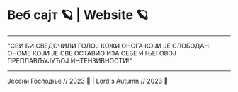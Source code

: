 # Веб сајт 🪐 | Website 🪐

---

"СВИ БИ СВЕДОЧИЛИ ГОЛОЈ КОЖИ ОНОГА КОЈИ ЈЕ СЛОБОДАН. ОНОМЕ КОЈИ ЈЕ СВЕ ОСТАВИО ИЗА СЕБЕ И ЊЕГОВОЈ ПРЕПЛАВЉУЈУЋОЈ ИНТЕНЗИВНОСТИ!"

---

Јесени Господње // 2023 🍂 | Lord's Autumn // 2023 🍂

